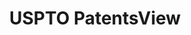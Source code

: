 ---
bigquery: https://console.cloud.google.com/bigquery?p=patents-public-data&d=patentsview&page=dataset
citation: Attribution should be given to PatentsView for use, distribution, or derivative
  works.
code: https://github.com/CSSIP-AIR/PatentsView-Code-Snippets/
contributors: USPTO
cost: None
description: 'PatentsView includes US patent data including raw data (summaries, applications,
  pregrant applications), disambugations of inventors and assignees, and inventor
  gender estimates.  Also foreign priority data, # of figures and sheets, and government
  interest statements.'
documentation: https://patentsview.org/query/builder-faqs
last_edit: 04/07/2022, 19:25:26
location: https://patentsview.org/
maintained_by: USPTO
record_creation_timestamp: 12/2/2020 17:20:46
schema_fields:
- symbol_position
- group_id
- location_id
- disamb_inventor_id_20170808
- male
- lapse_of_patent
- disamb_inventor_id_20180528
- latin_name
- disamb_assignee_id_20191231
- classification_data_source
- disamb_inventor_id_20201229
- disamb_inventor_id_20191008
- subsection_id
- disamb_inventor_id_20181127
- group
- rel_id
- disamb_assignee_id_20200331
- patent_id
- designation
- reldocno
- disamb_assignee_id_20200630
- num_figures
- country
- category_id
- disamb_assignee_id_20200929
- ipc_version_indicator
- dependent
- rawlocation_id
- f371_date
- fname
- ipc_class
- name_first
- action_date
- applicant_type
- role
- rawinventor_id
- doctype
- kind
- subgroup
- variety
- city
- relkind
- disamb_inventor_id_20200630
- assignee_id
- rule_47
- category
- term_extension
- disamb_assignee_id_20191008
- level_two
- series_code
- disamb_inventor_id_20170307
- disamb_inventor_id_20190312
- county_fips
- subgroup_id
- subcategory_id
- term_grant
- subclass
- disamb_inventor_id_20171226
- male_flag
- lname
- disamb_inventor_id_20200929
- number
- title
- disclaimer_date
- attribution_status
- name
- disamb_assignee_id_20190312
- application_id
- section
- date
- classification_value
- main_group
- sector_title
- disamb_inventor_id_20171003
- uuid
- status
- sequence
- disamb_inventor_id_20190820
- level_three
- longitude
- id
- country_transformed
- subclass_id
- field_title
- term_disclaimer
- gi_statement
- inventor_id
- _371_date
- disamb_assignee_id_20190820
- exemplary
- type
- state
- contract_award_number
- withdrawn
- section_id
- name_last
- doc_type
- num_sheets
- num
- field_id
- disamb_assignee_id_20181127
- mainclass_id
- abstract
- state_fips
- latitude
- text
- disamb_inventor_id_20200331
- classification_status
- organization
- f102_date
- citation_id
- lawyer_id
- disamb_inventor_id_20191231
- num_claims
- organization_id
- classification_level
- county
- publication_number
- length
- _102_date
- filename
- latlong
- deceased
- rawassignee_id
- level_one
shortname: patentsview
tags:
- disambiguation
- United States
- gender
terms_of_use: Creative Commons Attribution 4.0 International License.
timeframe: 1963-1999
title: USPTO PatentsView
uuid: cf1780b1-e265-4e49-8d1d-83b9cfe0fd9a
---